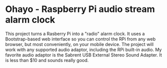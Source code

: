 # Ohayo - Raspberry Pi audio stream alarm clock
This project turns a Rasberry Pi into a "radio" alarm clock.  It uses a Bootstrap-based web interface so you can control
the RPi from any web browser, but most conveniently, on your mobile device. The project will work with any supported audio adaptor,
including the RPi built-in audio.  My favorite audio adaptor is the Sabrent USB External Stereo Sound Adapter.  It is less than $10
and sounds really good.




